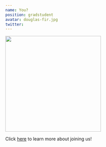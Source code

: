 ```yaml
---
name: You?
position: gradstudent
avatar: douglas-fir.jpg
twitter: 
---
```


<img width="300" src="{{site.baseurl}}/images/people/{{page.avatar}}" data-action="zoom">

Click <a href="/positions">here</a> to learn more about joining us!